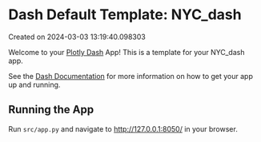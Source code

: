 # Dash Default Template: NYC_dash

Created on 2024-03-03 13:19:40.098303

Welcome to your [Plotly Dash](https://plotly.com/dash/) App! This is a template for your NYC_dash app.

See the [Dash Documentation](https://dash.plotly.com/introduction) for more information on how to get your app up and running.

## Running the App

Run `src/app.py` and navigate to http://127.0.0.1:8050/ in your browser.